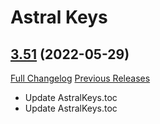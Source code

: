 # Astral Keys

## [3.51](https://github.com/astralguild/AstralKeys/tree/3.51) (2022-05-29)
[Full Changelog](https://github.com/astralguild/AstralKeys/compare/3.50...3.51) [Previous Releases](https://github.com/astralguild/AstralKeys/releases)

- Update AstralKeys.toc  
- Update AstralKeys.toc  